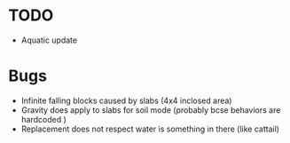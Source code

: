 # TODO

- Aquatic update

# Bugs

- Infinite falling blocks caused by slabs (4x4 inclosed area)
- Gravity does apply to slabs for soil mode (probably bcse behaviors are hardcoded )
- Replacement does not respect water is something in there (like cattail)
